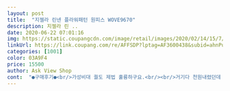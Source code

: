 ```yaml
---
layout: post 
title:  "지젤라 린넨 플라워패턴 원피스 WOVE9670" 
description: 지젤라 린 ..
date: 2020-06-22 07:01:16 
img: https://static.coupangcdn.com/image/retail/images/2020/02/14/15/7/3dbe7522-f054-44ee-bb03-aa745f5bd05e.jpg 
linkUrl: https://link.coupang.com/re/AFFSDP?lptag=AF3600438&subid=ahnPublicAsk&pageKey=1473080552&itemId=2531978936&vendorItemId=70790860939&traceid=V0-113-3ab5f06432e4ed7d 
categories: [1001] 
color: 03A9F4 
price: 15500 
author: Ask View Shop 
cont:  "●구매후기●<br/>가성비대 퀄도 제법 훌륭하구요.<br/><br/>거기다 천원내렸던데 ㅠㅠ너무 저렴하게파실필요없을것 같아요 ㅎㅎ<br/>그래도 그냥 편하게입기 좋을것 같아서 입으려구요<br/>넉넉한줄 알면서도 xl을 선택한덕에 허리의3/1이 남아돕니다 ㅋㅋ<br/>받자마자 입어보니 산후조리원에서 입었던 산모복 느낌이에요ㅋㅋ 아이 등하원할때 편하게 입으려고 샀는데 밖에 나갈수있을지 모르겠어요.<br/><br/>번창하세요.<br/><br/>빠른배송 감사합니당:)<br/>사진이랑 아주살짝 어둡긴 하지만 딱히 나쁘진않네요 ㅎㅎ<br/>여러집거 둘러보다가 편하게 입을수있을것 같아서 주문했습니다<br/>외출 할때 입는 옷 으로도  좋읍니다<br/>원단은 생각 한거 보다 얇으나  입기 좋아요.<br/><br/>입었을때 보기 싫거나 그렇지는 않네요.<br/><br/>쿠팡리뷰들을보면 98퍼가 불만이던데 저는 나름 성공했네요 ㅎㅎ<br/>크기를 착각해  한치수 큰거 시켰는데도<br/>" 
---
```

